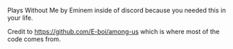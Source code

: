 Plays Without Me by Eminem inside of discord because you needed this in your life.

Credit to https://github.com/E-boi/among-us which is where most of the code comes from.
